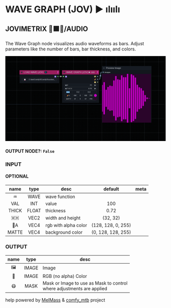 # WAVE GRAPH (JOV) ▶ ılıılı

## JOVIMETRIX 🔺🟩🔵/AUDIO

The Wave Graph node visualizes audio waveforms as bars. Adjust parameters like the number of bars, bar thickness, and colors.

![WAVE GRAPH](https://raw.githubusercontent.com/Amorano/Jovimetrix-examples/master/node/WAVE%20GRAPH/WAVE%20GRAPH.png)

#### OUTPUT NODE?: `False`

### INPUT

#### OPTIONAL

name | type | desc | default | meta
:---:|:---:|---|:---:|---
♒ | WAVE | wave function |  | 
VAL | INT | value | 100 | 
THICK | FLOAT | thickness | 0.72 | 
🇼🇭 | VEC2 | width and height | (32, 32) | 
🌈A | VEC4 | rgb with alpha color | (128, 128, 0, 255) | 
MATTE | VEC4 | background color | (0, 128, 128, 255) | 

### OUTPUT

name | type | desc
:---:|:---:|---
🖼️ | IMAGE | Image 
🌈 | IMAGE | RGB (no alpha) Color 
😷 | MASK | Mask or Image to use as Mask to control<br>where adjustments are applied 

help powered by [MelMass](https://github.com/melMass) & [comfy_mtb](https://github.com/melMass/comfy_mtb) project